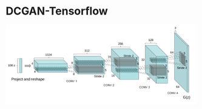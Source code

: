 # DCGAN-Tensorflow

![alt_text](https://github.com/IMvision12/DCGAN-Tensorflow/blob/main/images/dcgan.PNG)
